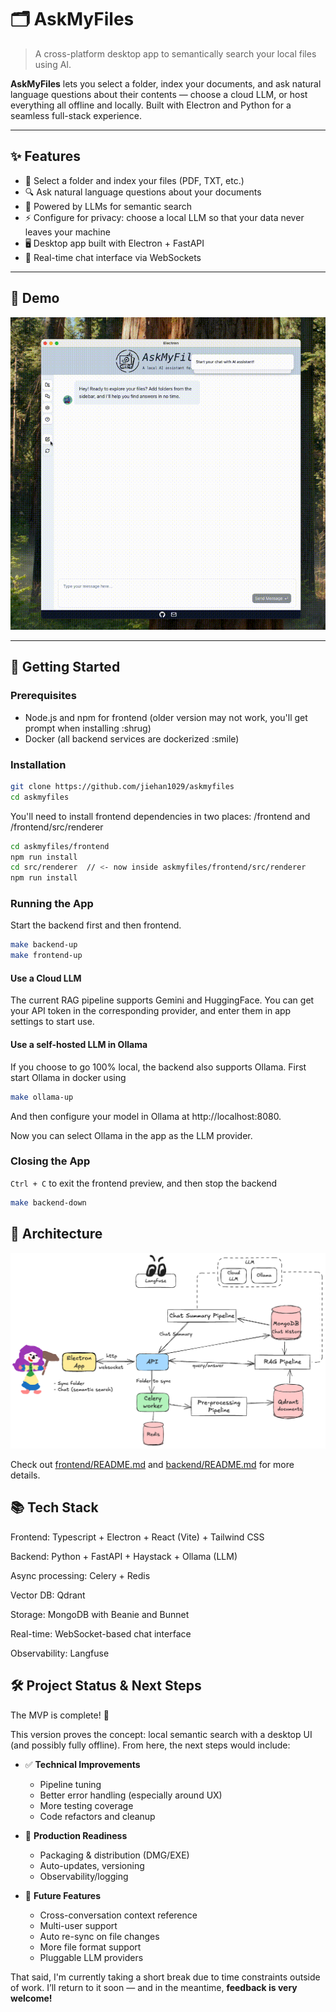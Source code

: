 # 🗂️ AskMyFiles

> A cross-platform desktop app to semantically search your local files using AI.

**AskMyFiles** lets you select a folder, index your documents, and ask natural language questions about their contents — choose a cloud LLM, or host everything all offline and locally. Built with Electron and Python for a seamless full-stack experience.

---

## ✨ Features

- 📁 Select a folder and index your files (PDF, TXT, etc.)
- 🔍 Ask natural language questions about your documents
- 🧠 Powered by LLMs for semantic search
- ⚡ Configure for privacy: choose a local LLM so that your data never leaves your machine
- 🖥️ Desktop app built with Electron + FastAPI
- 🔄 Real-time chat interface via WebSockets

---

## 📸 Demo
<p align="center">
  <img src="demo/demo.gif" width="600" alt="askmyfiles demo" />
</p>

---

## 🚀 Getting Started

### Prerequisites

- Node.js and npm for frontend (older version may not work, you'll get prompt when installing :shrug)
- Docker (all backend services are dockerized :smile)

### Installation

```bash
git clone https://github.com/jiehan1029/askmyfiles
cd askmyfiles
```
You'll need to install frontend dependencies in two places: /frontend and /frontend/src/renderer
```bash
cd askmyfiles/frontend
npm run install
cd src/renderer  // <- now inside askmyfiles/frontend/src/renderer
npm run install
```

### Running the App

Start the backend first and then frontend.
```bash
make backend-up
make frontend-up
```
#### Use a Cloud LLM
The current RAG pipeline supports Gemini and HuggingFace. You can get your API token in the corresponding provider, and enter them in app settings to start use.

#### Use a self-hosted LLM in Ollama
If you choose to go 100% local, the backend also supports Ollama. First start Ollama in docker using
```bash
make ollama-up
```
And then configure your model in Ollama at http://localhost:8080.

Now you can select Ollama in the app as the LLM provider.

### Closing the App
`Ctrl + C` to exit the frontend preview, and then stop the backend
```bash
make backend-down
```

## 🧱 Architecture
<p align="center">
  <img src="demo/architecture-diagram.png" width="600" alt="askmyfiles architecture diagram" />
</p>

Check out [frontend/README.md](/frontend/README.md) and [backend/README.md](/backend/README.md) for more details.

## 📚 Tech Stack
Frontend: Typescript + Electron + React (Vite) + Tailwind CSS

Backend: Python + FastAPI + Haystack + Ollama (LLM)

Async processing: Celery + Redis

Vector DB: Qdrant

Storage: MongoDB with Beanie and Bunnet

Real-time: WebSocket-based chat interface

Observability: Langfuse


## 🛠️ Project Status & Next Steps

The MVP is complete! 🎉

This version proves the concept: local semantic search with a desktop UI (and possibly fully offline). From here, the next steps would include:

- ✅ **Technical Improvements**
  - Pipeline tuning
  - Better error handling (especially around UX)
  - More testing coverage
  - Code refactors and cleanup

- 🚀 **Production Readiness**
  - Packaging & distribution (DMG/EXE)
  - Auto-updates, versioning
  - Observability/logging

- 🌟 **Future Features**
  - Cross-conversation context reference
  - Multi-user support
  - Auto re-sync on file changes
  - More file format support
  - Pluggable LLM providers

That said, I'm currently taking a short break due to time constraints outside of work. I’ll return to it soon — and in the meantime, **feedback is very welcome!**
